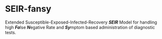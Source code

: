 # SEIR-fansy
Extended Susceptible-Exposed-Infected-Recovery ***SEIR*** Model for handling high ***Fa***lse ***N***egative Rate and ***Sy***mptom based administration of diagnostic tests.
